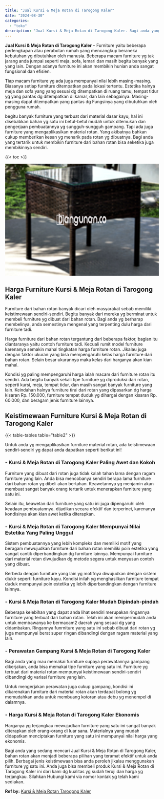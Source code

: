 ```yaml
---
title: "Jual Kursi & Meja Rotan di Tarogong Kaler"
date: "2024-08-30"
categories: 
  - "toko"
description: "Jual Kursi & Meja Rotan di Tarogong Kaler. Bagi anda yang sedang mencari Jual Kursi & Meja Rotan di Tarogong Kaler, bahan rotan akan menjadi beberapa pilihan..."
---
```


**Jual Kursi & Meja Rotan di Tarogong Kaler** – Furniture yaitu beberapa perlengkapan atau perabotan rumah yang mencangkup beraneka kebutuhan yg dibutuhkan oleh manusia. Beberapa macam furniture yg tak jarang anda jumpai seperti meja, sofa, lemari dan masih begitu banyak yang yang lain. Dengan adanya furniture ini akan membikin hunian anda sangat fungsional dan efisien.

Tiap macam furniture yg ada juga mempunyai nilai lebih masing-masing. Biasanya setiap furniture ditempatkan pada lokasi tertentu. Estetika halnya meja dan sofa yang yang sesuai dg ditempatkan di ruang tamu, tempat tidur yg yang pantas dg ditempatkan di kamar, dan lain sebagainya. Masing-masing dapat ditempatkan yang pantas dg Fungsinya yang dibutuhkan oleh pengguna rumah.

begitu banyak furniture yang terbuat dari material dasar kayu, hal ini disebabkan bahan yg satu ini betul-betul mudah untuk ditemukan dan pengerjaan pembuatannya yg sungguh-sungguh gampang. Tapi ada juga furniture yang mengaplikasikan material rotan. Yang akibatnya bahkan cukup memberikan kesan yg menarik pada rotan yg dibuatnya. Bagi anda yang tertarik untuk membikin furniture dari bahan rotan bisa seketika juga membikinnya sendiri.

{{< toc >}}

![Jual Kursi & Meja Rotan di Tarogong Kaler](/images/kursi-meja-rotan-murah04.png)

## Harga Furniture Kursi & Meja Rotan di Tarogong Kaler

Furniture dari bahan rotan banyak dicari oleh masyarakat sebab memiliki keistimewaan sendiri-sendiri. Begitu banyak dari mereka yg berminat untuk membeli furniture yg dibuat dari bahan rotan. Bagi anda yg berharap membelinya, anda semestinya mengenal yang terpenting dulu harga dari furniture tadi.

Harga furniture dari bahan rotan tergantung dari beberapa faktor, bagian itu diantaranya yaitu contoh furniture tadi. Kecuali rumit model furniture karenanya semakin mahal tingkatan harga furniture rotan. Jikalau juga dengan faktor ukuran yang bisa mempengaruhi kelas harga furniture dari bahan rotan. Selain besar ukurannya maka kelas dari harganya akan kian mahal.

Kondisi yg paling mempengaruhi harga ialah macam dari furniture rotan itu sendiri. Ada begitu banyak sekali tipe furniture yg diproduksi dari rotan, seperti kursi, meja, tempat tidur, dan masih sangat banyak furniture yang lain. Keindahan halnya furniture tirai dari rotan yang dipasarkan dg harga kisaran Rp. 150.000, furniture tempat duduk yg dihargai dengan kisaran Rp. 60.000, dan beragam jenis furniture lainnya.

## Keistimewaan Furniture Kursi & Meja Rotan di Tarogong Kaler

{{< table-tables table="table2" >}}

Untuk anda yg mengaplikasikan furniture material rotan, ada keistimewaan sendiri-sendiri yg dapat anda dapatkan seperti berikut ini!

### \- Kursi & Meja Rotan di Tarogong Kaler Paling Awet dan Kokoh

Furniture yang dibuat dari rotan juga tidak kalah tahan lama dengan ragam furniture yang lain. Anda bisa mencobanya sendiri berapa lama furniture dari bahan rotan yg dibeli akan bertahan. Keawetannya yg menjamin akan membuat sangat banyak orang tertarik untuk menerapkan furniture yang satu ini.

Selain itu, keawetan dari furniture yang satu ini juga dipengaruhi oleh keadaan pembuatannya. dijadikan secara efektif dan terperinci, karenanya kondisinya akan kian awet ketika diterapkan.

### \- Kursi & Meja Rotan di Tarogong Kaler Mempunyai Nilai Estetika Yang Paling Unggul

Sistem pembuatannya yang lebih kompleks dan memiliki motif yang beragam mewujudkan furniture dari bahan rotan memiliki poin estetika yang sangat cantik diperbandingkan dg furniture lainnya. Mempunyai furniture dari material rotan diwujudkan dg metode segera untuk menyusun contoh yang dibuat.

Berbeda dengan furniture yang lain yg motifnya diwujudkan dengan sistem diukir seperti furniture kayu. Kondisi inilah yg menghasilkan furniture tempat duduk mempunyai poin estetika yg lebih diperbandingkan dengan furniture lainnya.

### \- Kursi & Meja Rotan di Tarogong Kaler Mudah Dipindah-pindah

Beberapa kelebihan yang dapat anda lihat sendiri merupakan ringannya furniture yang terbuat dari bahan rotan. Telah ini akan mempermudah anda untuk membawanya ke bermacam2 daerah yang sesuai dg yang didambakan. Ringannya funrniture yang satu ini sebab dibuat dari rotan yg juga mempunyai berat super ringan dibandingi dengan ragam material yang lain.

### \- Perawatan Gampang Kursi & Meja Rotan di Tarogong Kaler

Bagi anda yang mau memakai furniture supaya perawatannya gampang dikerjakan, anda bisa memakai tipe furniture yang satu ini. Furniture yg terbuat dari material rotan mempunyai keistimewaan sendiri-sendiri dibandingi dg variasi furniture yang lain.

Untuk mengerjakan perawatan juga cukup gampang, kondisi ini dikarenakan furniture dari material rotan akan terdapat bolong yg memudahkan anda untuk membuang kotoran atau debu yg menempel di dalamnya.

### \- Harga Kursi & Meja Rotan di Tarogong Kaler Ekonomis

Harganya yg terjangkau mewujudkan furniture yang satu ini sangat banyak diterapkan oleh orang-orang di luar sana. Materialnya yang mudah didapatkan menciptakan furniture yang satu ini mempunyai nilai harga yang ekonomis.

Bagi anda yang sedang mencari Jual Kursi & Meja Rotan di Tarogong Kaler, bahan rotan akan menjadi beberapa pilihan yang teramat efektif untuk anda pilih. Berbagai jenis keistimewaan bisa anda peroleh jikalau menggunakan furniture yg satu ini. Anda juga bisa membeli produk Kursi & Meja Rotan di Tarogong Kaler ini dari kami dg kualitas yg sudah teruji dan harga yg terjangkau. Silahkan Hubungi kami via nomor kontak yg telah kami sediakan.

**Ref by:** [Kursi & Meja Rotan Tarogong Kaler](https://id.wikipedia.org/wiki/Kursi)
